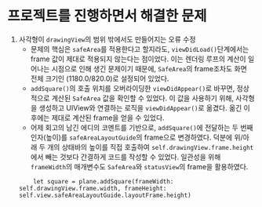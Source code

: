 # 프로젝트를 진행하면서 해결한 문제

1. 사각형이 `drawingView`의 범위 밖에서도 만들어지는 오류 수정
    - 문제의 핵심은 `safeArea`를 적용한다고 할지라도, `viewDidLoad()`단계에서는 frame 값이 제대로 적용되지 않는다는 점이었다. 이는 렌더링 루프의 계산이 일어나는 시점으로 인해 생긴 문제이기 때문에, `SafeArea`의 frame조차도 화면 전체 크기인 (1180.0/820.0)로 설정되어 있었다.
    - `addSquare()`의 호출 위치를 오버라이딩한 `viewDidAppear()`로 바꾸면, 정상적으로 계산된 `SafeArea` 값을 확인할 수 있었다. 이 값을 사용하기 위해, 사각형을 생성하고 UIView와 연결하는 로직을 `viewDidAppear()`로 옮겼다. 옮긴 이후에는 제대로 계산된 frame을 얻을 수 있었다.
    - 어제 회고의 남긴 에디의 코멘트를 기반으로, `addSquare()`에 전달하는 두 번째 인자(높이)를 `safeAreaLayoutGuide`의 frame으로 변경하였다. 덕분에 위/아래 두 개의 상태바의 높이를 직접 호출하여 `self.drawingView.frame.height`에서 빼는 것보다 간결하게 코드를 작성할 수 있었다. 일관성을 위해 `frameWidth`의 매개변수도 `SafeArea`와 `statusView`의 frame을 활용하였다.
    ```
        let square = plane.addSquare(frameWidth: self.drawingView.frame.width, frameHeight: self.view.safeAreaLayoutGuide.layoutFrame.height)
    ```
